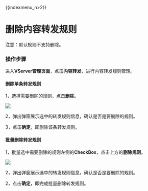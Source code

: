 {{indexmenu_n>2}}

# 删除内容转发规则

注意：默认规则不支持删除。

### 操作步骤

进入**VServer管理页面**，点击**内容转发**，进行内容转发规则管理。

#### 删除单条转发规则

1，选择需要删除的规则，点击**删除**。

![](https://static.ucloud.cn/1794b095a27547fc8fa9139273469fa2.png)

2，弹出弹窗展示选中的转发规则信息，确认是否是要删除的规则。

3，点击**确定**，即删除该条转发规则。

#### 批量删除转发规则

1，批量选中需要删除的规则左侧的**CheckBox**，点击上方的**删除规则**。

![](https://static.ucloud.cn/572f8e7ee3844e838ca1b861171e7f65.png)

2，弹出弹窗展示选中的转发规则信息，确认是否是要删除的规则。

2，点击**确定**，即完成批量删除转发规则。

